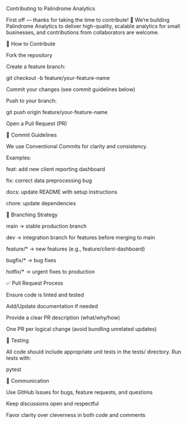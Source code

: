 Contributing to Palindrome Analytics

First off — thanks for taking the time to contribute! 🚀
We’re building Palindrome Analytics to deliver high-quality, scalable analytics for small businesses, and contributions from collaborators are welcome.

📌 How to Contribute

Fork the repository

Create a feature branch:

git checkout -b feature/your-feature-name


Commit your changes (see commit guidelines below)

Push to your branch:

git push origin feature/your-feature-name


Open a Pull Request (PR)

📝 Commit Guidelines

We use Conventional Commits
 for clarity and consistency.

Examples:

feat: add new client reporting dashboard

fix: correct data preprocessing bug

docs: update README with setup instructions

chore: update dependencies

🌿 Branching Strategy

main → stable production branch

dev → integration branch for features before merging to main

feature/* → new features (e.g., feature/client-dashboard)

bugfix/* → bug fixes

hotfix/* → urgent fixes to production

✅ Pull Request Process

Ensure code is linted and tested

Add/Update documentation if needed

Provide a clear PR description (what/why/how)

One PR per logical change (avoid bundling unrelated updates)

🧪 Testing

All code should include appropriate unit tests in the tests/ directory.
Run tests with:

pytest

💬 Communication

Use GitHub Issues for bugs, feature requests, and questions

Keep discussions open and respectful

Favor clarity over cleverness in both code and comments